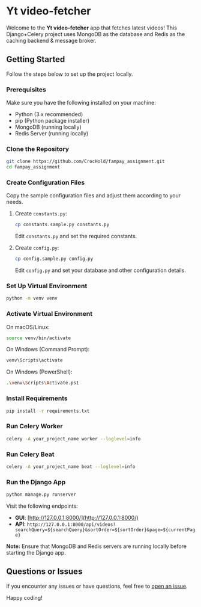 # Yt video-fetcher

Welcome to the **Yt video-fetcher** app that fetches latest videos! This Django+Celery project uses MongoDB as the database and Redis as the caching backend & message broker.

## Getting Started

Follow the steps below to set up the project locally.

### Prerequisites

Make sure you have the following installed on your machine:

- Python (3.x recommended)
- pip (Python package installer)
- MongoDB (running locally)
- Redis Server (running locally)

### Clone the Repository

```bash
git clone https://github.com/CrocHold/fampay_assignment.git
cd fampay_assignment
```

### Create Configuration Files

Copy the sample configuration files and adjust them according to your needs.

1. Create `constants.py`:

   ```bash
   cp constants.sample.py constants.py
   ```

   Edit `constants.py` and set the required constants.

2. Create `config.py`:

   ```bash
   cp config.sample.py config.py
   ```

   Edit `config.py` and set your database and other configuration details.

### Set Up Virtual Environment

```bash
python -m venv venv
```

### Activate Virtual Environment

On macOS/Linux:

```bash
source venv/bin/activate
```

On Windows (Command Prompt):

```bash
venv\Scripts\activate
```

On Windows (PowerShell):

```bash
.\venv\Scripts\Activate.ps1
```

### Install Requirements

```bash
pip install -r requirements.txt
```

### Run Celery Worker

```bash
celery -A your_project_name worker --loglevel=info
```

### Run Celery Beat

```bash
celery -A your_project_name beat --loglevel=info
```


### Run the Django App

```bash
python manage.py runserver
```

Visit the following endpoints:

- **GUI**: [http://127.0.0.1:8000/](http://127.0.0.1:8000/)
- **API**: ``` http://127.0.0.1:8000/api/videos?searchQuery=${searchQuery}&sortOrder=${sortOrder}&page=${currentPage} ```

**Note:** Ensure that MongoDB and Redis servers are running locally before starting the Django app.

## Questions or Issues

If you encounter any issues or have questions, feel free to [open an issue](https://github.com/CrocHold/fampay_assignment/issues).

Happy coding!
